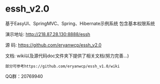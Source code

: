 essh_v2.0
===============

基于EasyUI、SpringMVC、Spring、Hibernate示例系统 包含基本权限系统

演示地址: http://218.87.28.130:8888/essh

源   码: https://github.com/eryanwcp/essh_v2.0

文档: wiki以及源代码doc文件夹下提供了相关文档(努力完善...)

    部分可参考https://github.com/eryanwcp/essh_v1.0/wiki

QQ群：20769940
